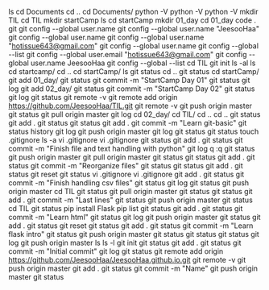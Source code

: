 ls
cd Documents
cd ..
cd Documents/
python -V
python -V
python -V
mkdir TIL
cd TIL
mkdir startCamp
ls
cd startCamp
mkdir 01_day
cd 01_day
code .
git
git config --global user.name
git config --global user.name "JeesooHaa"
git config --global user.name
git config --global user.name "hotissue643@gmail.com"
git config --global user.name
git config --global --list
git config --global user.email "hotissue643@gmail.com"
git config --global user.name JeesooHaa
git config --global --list
cd TIL
git init
ls -al
ls
cd startcamp/
cd ..
cd startCamp/
ls
git status
cd ..
git status
cd startCamp/
git add 01_day/
git status
git commit -m "StartCamp Day 01"
git status
git log
git add 02_day/
git status
git commit -m "StartCamp Day 02"
git status
git log
git status
git remote -v
git remote add origin https://github.com/JeesooHaa/TIL.git
git remote -v
git push origin master
git status
git pull origin master
git log
cd 02_day/
cd TIL/
cd ..
cd ..
git status
git add .
git status
git status
git add .
git commit -m "Learn git-basic"
git status
history
git log
git push origin master 
git log
git status
git status
touch .gitignore
ls -a
vi .gitignore
vi .gitignore
git status
git add .
git status
git commit -m "Finish file and text handling with python"
git log
q
:q
git status
git push origin master
git pull origin master
git status
git status
git add .
git status
git commit -m "Reorganize files"
git status
git status
git add .
git status
git reset
git status
vi .gitignore
vi .gitignore
git add . 
git status
git commit -m "Finish handling csv files"
git status
git log
git status
git push origin master
cd TIL
git status
git pull origin master
git status
git status
git add .
git commit -m "Last lines"
git status
git push origin master
git status
cd TIL
git status
pip install Flask
pip list
git status
git add .
git status
git commit -m "Learn html"
git status
git log
git push origin master
git status
git add .
git status
git reset
git status
git add .
git status
git commit -m "Learn flask intro"
git status
git push origin master
git status
git status
git status
git log
git push origin master
ls
ls -l
git init
git status
git add .
git status
git commit -m "Initial commit"
git log
git status
git remote add origin https://github.com/JeesooHaa/JeesooHaa.github.io.git
git remote -v
git push origin master
git add .
git status
git commit -m "Name"
git push origin master
git status